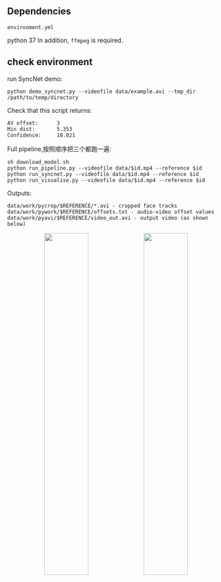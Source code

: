 ## Dependencies
```
environment.yml
```
python 37
In addition, `ffmpeg` is required.

## check environment
run SyncNet demo:
```
python demo_syncnet.py --videofile data/example.avi --tmp_dir /path/to/temp/directory
```
Check that this script returns:
```
AV offset:      3 
Min dist:       5.353
Confidence:     10.021
```

Full pipeline,按照顺序把三个都跑一遍:
```
sh download_model.sh
python run_pipeline.py --videofile data/$id.mp4 --reference $id
python run_syncnet.py --videofile data/$id.mp4 --reference $id
python run_visualise.py --videofile data/$id.mp4 --reference $id
```

Outputs:
```
data/work/pycrop/$REFERENCE/*.avi - cropped face tracks
data/work/pywork/$REFERENCE/offsets.txt - audio-video offset values
data/work/pyavi/$REFERENCE/video_out.avi - output video (as shown below)
```
<p align="center">
  <img src="img/ex1.jpg" width="45%"/>
  <img src="img/ex2.jpg" width="45%"/>
</p>

